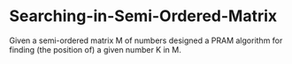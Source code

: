 # Searching-in-Semi-Ordered-Matrix
Given a semi-ordered matrix M of numbers designed a PRAM algorithm for finding (the position of) a given number K in M.
